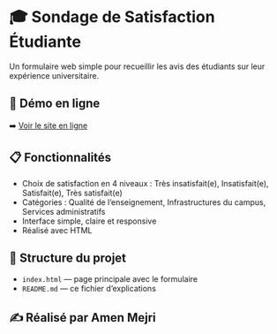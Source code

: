 # 🎓 Sondage de Satisfaction Étudiante

Un formulaire web simple pour recueillir les avis des étudiants sur leur expérience universitaire.

## 🔗 Démo en ligne
➡️ [Voir le site en ligne](https://github.com/oussema542/students-feedback)

## 📋 Fonctionnalités
- Choix de satisfaction en 4 niveaux : Très insatisfait(e), Insatisfait(e), Satisfait(e), Très satisfait(e)
- Catégories : Qualité de l’enseignement, Infrastructures du campus, Services administratifs
- Interface simple, claire et responsive
- Réalisé avec HTML

## 📁 Structure du projet
- `index.html` — page principale avec le formulaire
- `README.md` — ce fichier d’explications

## ✍️ Réalisé par Amen Mejri
